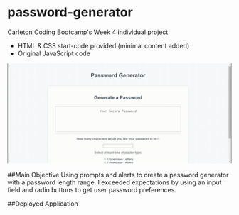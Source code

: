 # password-generator
Carleton Coding Bootcamp's Week 4 individual project
- HTML & CSS start-code provided (minimal content added)
- Original JavaScript code

![](/assets/images/READMEdemo.gif)

##Main Objective
Using prompts and alerts to create a password generator with a password length range. I exceeded expectations by using an input field and radio buttons to get user password preferences.

##Deployed Application
